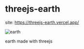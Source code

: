 # threejs-earth
site: https://threejs-earth.vercel.app/

![earth](https://user-images.githubusercontent.com/39222640/107721308-1a3fb900-6cbb-11eb-8f24-98fb09471271.gif)

earth made with threejs
